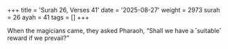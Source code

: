 +++
title = 'Surah 26, Verses 41'
date = '2025-08-27'
weight = 2973
surah = 26
ayah = 41
tags = []
+++

When the magicians came, they asked Pharaoh, “Shall we have a ˹suitable˺ reward if we prevail?”